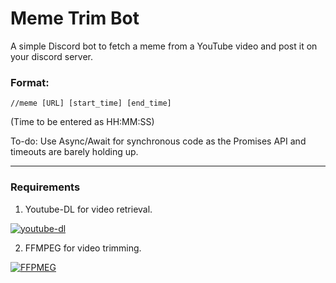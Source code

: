 # Meme Trim Bot

A simple Discord bot to fetch a meme from a YouTube video and post it on your discord server.

### Format:
``` //meme [URL] [start_time] [end_time] ```

(Time to be entered as HH:MM:SS)

To-do: Use Async/Await for synchronous code as the Promises API and timeouts are barely holding up.

---
### Requirements
1. Youtube-DL for video retrieval.

 [![youtube-dl](https://img.shields.io/badge/Youtube--DL-link-brightgreen)](https://github.com/ytdl-org/youtube-dl)
 
2. FFMPEG for video trimming.

 [![FFPMEG](https://img.shields.io/badge/FFMPEG-link-brightgreen)](https://ffmpeg.org/)